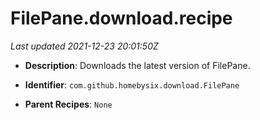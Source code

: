 # FilePane.download.recipe

_Last updated 2021-12-23 20:01:50Z_

- **Description**: Downloads the latest version of FilePane.

- **Identifier**: `com.github.homebysix.download.FilePane`

- **Parent Recipes**: `None`
